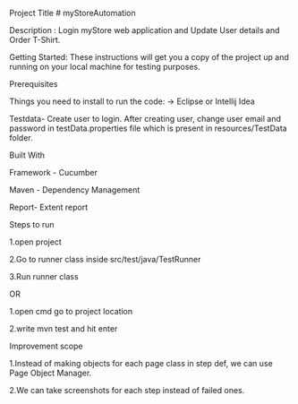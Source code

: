 Project Title # myStoreAutomation

Description : Login myStore web application and Update User details and Order T-Shirt.

Getting Started: These instructions will get you a copy of the project up and running on your local machine for testing purposes.

Prerequisites

Things you need to install to run the code: -> Eclipse or Intellij Idea

Testdata- Create user to login. After creating user, change user email and password in testData.properties file which is present in resources/TestData folder.

Built With

Framework - Cucumber

Maven - Dependency Management

Report- Extent report

Steps to run

1.open project

2.Go to runner class inside src/test/java/TestRunner

3.Run runner class

OR

1.open cmd go to project location

2.write mvn test and hit enter

Improvement scope

1.Instead of making objects for each page class in step def, we can use Page Object Manager.

2.We can take screenshots for each step instead of failed ones.
